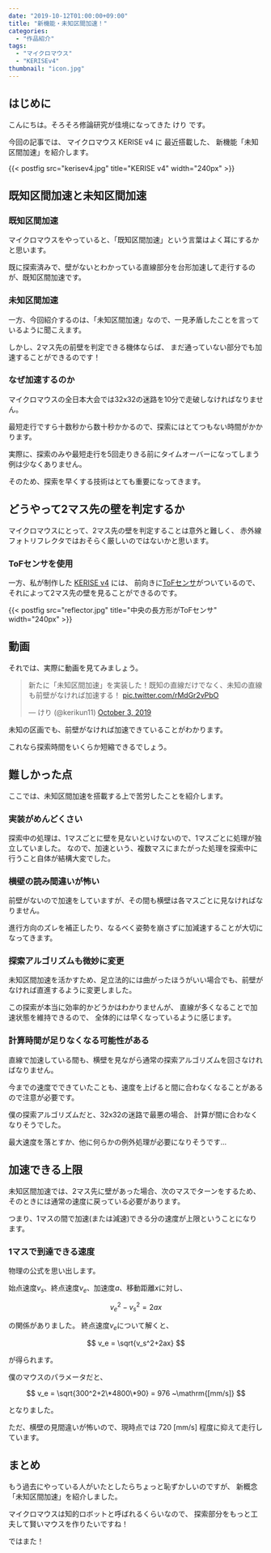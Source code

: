 ```yaml
---
date: "2019-10-12T01:00:00+09:00"
title: "新機能・未知区間加速！"
categories:
  - "作品紹介"
tags:
  - "マイクロマウス"
  - "KERISEv4"
thumbnail: "icon.jpg"
---
```


## はじめに

こんにちは。そろそろ修論研究が佳境になってきた けり です。

今回の記事では、
マイクロマウス KERISE v4 に
最近搭載した、
新機能「未知区間加速」を紹介します。

<!--more-->

{{< postfig src="kerisev4.jpg" title="KERISE v4" width="240px" >}}

## 既知区間加速と未知区間加速

### 既知区間加速

マイクロマウスをやっていると、「既知区間加速」という言葉はよく耳にするかと思います。

既に探索済みで、壁がないとわかっている直線部分を台形加速して走行するのが、既知区間加速です。

### 未知区間加速

一方、今回紹介するのは、「未知区間加速」なので、一見矛盾したことを言っているように聞こえます。

しかし、2マス先の前壁を判定できる機体ならば、
まだ通っていない部分でも加速することができるのです！

### なぜ加速するのか

マイクロマウスの全日本大会では32x32の迷路を10分で走破しなければなりません。

最短走行ですら十数秒から数十秒かかるので、探索にはとてつもない時間がかかります。

実際に、探索のみや最短走行を5回走りきる前にタイムオーバーになってしまう例は少なくありません。

そのため、探索を早くする技術はとても重要になってきます。

## どうやって2マス先の壁を判定するか

マイクロマウスにとって、2マス先の壁を判定することは意外と難しく、
赤外線フォトリフレクタではおそらく厳しいのではないかと思います。

### ToFセンサを使用

一方、私が制作した [KERISE v4](/posts/2018-05-03-kerise-v4-coming/) には、
前向きに[ToFセンサ](https://www.st.com/ja/imaging-and-photonics-solutions/vl6180x.html)がついているので、
それによって2マス先の壁を見ることができるのです。

{{< postfig src="reflector.jpg" title="中央の長方形がToFセンサ" width="240px" >}}

## 動画

それでは、実際に動画を見てみましょう。

<blockquote class="twitter-tweet"><p lang="ja" dir="ltr">新たに「未知区間加速」を実装した！既知の直線だけでなく、未知の直線も前壁がなければ加速する！ <a href="https://t.co/rMdGr2vPbO">pic.twitter.com/rMdGr2vPbO</a></p>&mdash; けり (@kerikun11) <a href="https://twitter.com/kerikun11/status/1179663382644850689?ref_src=twsrc%5Etfw">October 3, 2019</a></blockquote> <script async src="https://platform.twitter.com/widgets.js" charset="utf-8"></script>

未知の区画でも、前壁がなければ加速できていることがわかります。

これなら探索時間をいくらか短縮できるでしょう。

## 難しかった点

ここでは、未知区間加速を搭載する上で苦労したことを紹介します。

### 実装がめんどくさい

探索中の処理は、1マスごとに壁を見ないといけないので、1マスごとに処理が独立していました。
なので、加速という、複数マスにまたがった処理を探索中に行うこと自体が結構大変でした。

### 横壁の読み間違いが怖い

前壁がないので加速をしていますが、その間も横壁は各マスごとに見なければなりません。

進行方向のズレを補正したり、なるべく姿勢を崩さずに加減速することが大切になってきます。

### 探索アルゴリズムも微妙に変更

未知区間加速を活かすため、足立法的には曲がったほうがいい場合でも、前壁がなければ直進するように変更しました。

この探索が本当に効率的かどうかはわかりませんが、
直線が多くなることで加速状態を維持できるので、
全体的には早くなっているように感じます。

### 計算時間が足りなくなる可能性がある

直線で加速している間も、横壁を見ながら通常の探索アルゴリズムを回さなければなりません。

今までの速度でできていたことも、速度を上げると間に合わなくなることがあるので注意が必要です。

僕の探索アルゴリズムだと、32x32の迷路で最悪の場合、
計算が間に合わなくなりそうでした。

最大速度を落とすか、他に何らかの例外処理が必要になりそうです...

## 加速できる上限

未知区間加速では、2マス先に壁があった場合、次のマスでターンをするため、
そのときには通常の速度に戻っている必要があります。

つまり、1マスの間で加速(または減速)できる分の速度が上限ということになります。

### 1マスで到達できる速度

物理の公式を思い出します。

始点速度$v_s$、終点速度$v_e$、加速度$a$、移動距離$x$に対し、

$$
v_e^2-v_s^2 = 2 a x
$$

の関係がありました。
終点速度$v_e$について解くと、

$$
v_e = \sqrt{v_s^2+2ax}
$$

が得られます。

僕のマウスのパラメータだと、

$$
v_e = \sqrt{300^2+2\*4800\*90} = 976 ~\mathrm{[mm/s]}
$$

となりました。

ただ、横壁の見間違いが怖いので、現時点では 720 [mm/s] 程度に抑えて走行しています。

## まとめ

もう過去にやっている人がいたとしたらちょっと恥ずかしいのですが、
新概念「未知区間加速」を紹介しました。

マイクロマウスは知的ロボットと呼ばれるくらいなので、
探索部分をもっと工夫して賢いマウスを作りたいですね！

ではまた！

<script type="text/x-mathjax-config">
    MathJax.Hub.Config({tex2jax: {inlineMath: [['$','$'], ['\\(','\\)']]}});
</script>
